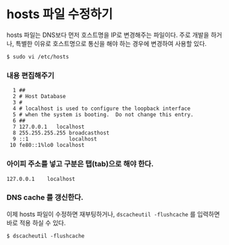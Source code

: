 # hosts 파일 수정하기

hosts 파일는 DNS보다 먼저 호스트명을 IP로 변경해주는 파일이다. 주로 개발을 하거나, 특별한 이유로 호스트명으로 통신을 해야 하는 경우에 변경하여 사용할 있다.

```shell
$ sudo vi /etc/hosts
```

### 내용 편집해주기

```shell
  1 ##
  2 # Host Database
  3 #
  4 # localhost is used to configure the loopback interface
  5 # when the system is booting.  Do not change this entry.
  6 ##
  7 127.0.0.1   localhost
  8 255.255.255.255 broadcasthost
  9 ::1             localhost
 10 fe80::1%lo0 localhost
```

### 아이피 주소를 넣고 구분은 탭(tab)으로 해야 한다.

```shell
127.0.0.1    localhost
```

### DNS cache 를 갱신한다.

이제 hosts 파일이 수정하면 재부팅하거나, `dscacheutil -flushcache` 를 입력하면 바로 적용 하실 수 있다.

```shell
$ dscacheutil -flushcache
```

